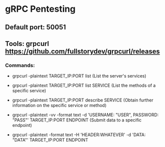 # gRPC Pentesting

## Default port: 50051

## Tools: grpcurl https://github.com/fullstorydev/grpcurl/releases

### Commands:

 - grpcurl -plaintext TARGET_IP:PORT list (List the server's services)

 - grpcurl -plaintext TARGET_IP:PORT list SERVICE (List the methods of a specific service)

 - grpcurl -plaintext TARGET_IP:PORT describe SERVICE (Obtain further information on the specific service or method)

 - grpcurl -plaintext -vv -format text -d 'USERNAME: "USER", PASSWORD: "PASS"' TARGET_IP:PORT ENDPOINT (Submit data to a specific endpoint)

 - grpcurl -plaintext -format text -H 'HEADER:WHATEVER' -d 'DATA: "DATA"' TARGET_IP:PORT ENDPOINT
